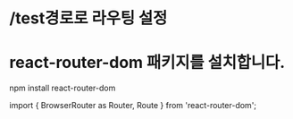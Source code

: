 # /test경로로 라우팅 설정
# react-router-dom 패키지를 설치합니다.
npm install react-router-dom

import { BrowserRouter as Router, Route } from 'react-router-dom';